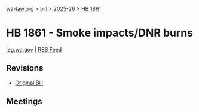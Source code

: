 [wa-law.org](/) > [bill](/bill/) > [2025-26](/bill/2025-26/) > [HB 1861](/bill/2025-26/hb/1861/)

# HB 1861 - Smoke impacts/DNR burns
[leg.wa.gov](https://app.leg.wa.gov/billsummary?BillNumber=1861&Year=2025&Initiative=false) | [RSS Feed](./rss.xml)

## Revisions
* [Original Bill](1/)

## Meetings